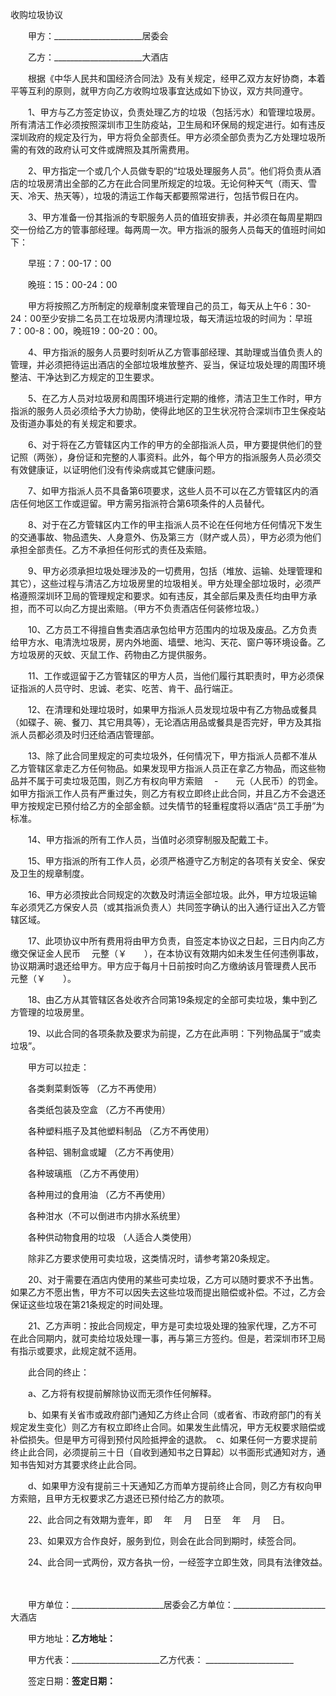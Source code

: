 



收购垃圾协议



 

　　甲方：______________________居委会

　　乙方：______________________大酒店　　

　　根据《中华人民共和国经济合同法》及有关规定，经甲乙双方友好协商，本着平等互利的原则，就甲方向乙方收购垃圾事宜达成如下协议，双方共同遵守。　　

　　1、甲方与乙方签定协议，负责处理乙方的垃圾（包括污水）和管理垃圾房。所有清洁工作必须按照深圳市卫生防疫站，卫生局和环保局的规定进行。如有违反深圳政府的规定及行为，甲方将负全部责任。甲方必须全部负责为乙方处理垃圾所需的有效的政府认可文件或牌照及其所需费用。　　

　　2、甲方指定一个或几个人员做专职的“垃圾处理服务人员”。他们将负责从酒店的垃圾房清出全部的乙方在此合同里所规定的垃圾。无论何种天气（雨天、雪天、冷天、热天等），垃圾的清运工作每天都要照常进行，包括节假日在内。　　

　　3、甲方准备一份其指派的专职服务人员的值班安排表，并必须在每周星期四交一份给乙方的管事部经理。每两周一次。甲方指派的服务人员每天的值班时间如下：

　　早班：7：00-17：00

　　晚班：15：00-24：00

　　甲方将按照乙方所制定的规章制度来管理自己的员工，每天从上午6：30-24：00至少安排二名员工在垃圾房内清理垃圾，每天清运垃圾的时间为：早班7：00-8：00，晚班19：00-20：00。　　

　　4、甲方指派的服务人员要时刻听从乙方管事部经理、其助理或当值负责人的管理，并必须把待运出酒店的全部垃圾堆放整齐、妥当，保证垃圾处理的周围环境整洁、干净达到乙方规定的卫生要求。　　

　　5、在乙方人员对垃圾房和周围环境进行定期的维修，清洁卫生工作时，甲方指派的服务人员必须给予大力协助，使得此地区的卫生状况符合深圳市卫生保疫站及街道办事处的有关规定和要求。　　

　　6、对于将在乙方管辖区内工作的甲方的全部指派人员，甲方要提供他们的登记照（两张），身份证和完整的人事资料。此外，每个甲方的指派服务人员必须交有效健康证，以证明他们没有传染病或其它健康问题。　　

　　7、如甲方指派人员不具备第6项要求，这些人员不可以在乙方管辖区内的酒店任何地区工作或逗留。甲方需另指派符合第6项条件的人员替代。　　

　　8、对于在乙方管辖区内工作的甲主指派人员不论在任何地方任何情况下发生的交通事故、物品遗失、人身意外、伤及第三方（财产或人员），甲方必须为他们承担全部责任。乙方不承担任何形式的责任及索赔。　　

　　9、甲方必须承担垃圾处理涉及的一切费用，包括（堆放、运输、处理管理和其它），这些过程与清洁乙方垃圾房里的垃圾相关。甲方处理全部垃圾时，必须严格遵照深圳环卫局的管理规定和要求。如有违反，其全部后果及责任均由甲方承担，而不可以向乙方提出索赔。（甲方不负责酒店任何装修垃圾。）　　

　　10、乙方员工不得擅自售卖酒店承包给甲方范围内的垃圾及废品。乙方负责给甲方水、电清洗垃圾房，房内外地面、墙壁、地沟、天花、窗户等环境设备。乙方垃圾房的灭蚊、灭鼠工作、药物由乙方提供服务。　　

　　11、工作或逗留于乙方管辖区的甲方人员，当他们履行其职责时，甲方必须保证指派的人员守时、忠诚、老实、吃苦、肯干、品行端正。　　

　　12、在清理和处理垃圾时，如果甲方指派人员发现垃圾中有乙方物品或餐具（如碟子、碗、餐刀、其它用具等），无论酒店用品或餐具是否完好，甲方及其指派人员都必须及时归还给酒店管理部。　　

　　13、除了此合同里规定的可卖垃圾外，任何情况下，甲方指派人员都不准从乙方管辖区拿走乙方任何物品。如果发现甲方指派人员正在拿乙方物品，而这些物品并不属于可卖垃圾范围，则乙方有权向甲方索赔　 -　　元（人民币）的罚金。如甲方指派工作人员有严重过失，则乙方有权立即终止此合同，并且乙方不会退还甲方按规定已预付给乙方的全部金额。过失情节的轻重程度将以酒店“员工手册”为标准。　　

　　14、甲方指派的所有工作人员，当值时必须穿制服及配戴工卡。　　

　　15、甲方指派的所有工作人员，必须严格遵守乙方制定的各项有关安全、保安及卫生的规章制度。　　

　　16、甲方必须按此合同规定的次数及时清运全部垃圾。此外，甲方垃圾运输车必须凭乙方保安人员（或其指派负责人）共同签字确认的出入通行证出入乙方管辖区域。　　

　　17、此项协议中所有费用将由甲方负责，自签定本协议之日起，三日内向乙方缴交保证金人民币　 元整（￥　　），在本协议有效期内如未发生任何违例事故，协议期满时退还给甲方。甲方应于每月十日前按时向乙方缴纳该月管理费人民币　　元整（￥　　）。　　

　　18、由乙方从其管辖区各处收齐合同第19条规定的全部可卖垃圾，集中到乙方管理的垃圾房里。　　

　　19、以此合同的各项条款及要求为前提，乙方在此声明：下列物品属于“或卖垃圾”。　　

　　甲方可以拉走：

　　各类剩菜剩饭等 （乙方不再使用）

　　各类纸包装及空盒 （乙方不再使用）

　　各种塑料瓶子及其他塑料制品 （乙方不再使用）

　　各种铝、锡制盒或罐 （乙方不再使用）

　　各种玻璃瓶 （乙方不再使用）

　　各种用过的食用油 （乙方不再使用）

　　各种泔水（不可以倒进市内排水系统里）

　　各种供动物食用的垃圾 （人适合人类使用）

　　除非乙方要求使用可卖垃圾，这类情况时，请参考第20条规定。　　

　　20、对于需要在酒店内使用的某些可卖垃圾，乙方可以随时要求不予出售。如果乙方不愿出售，甲方不可以因失去这些垃圾而提出赔偿或补偿。不过，乙方会保证这些垃圾在第21条规定的时间处理。　　

　　21、乙方声明：按此合同规定，甲方是可卖垃圾处理的独家代理，乙方不可在此合同期内，就可卖给垃圾处理一事，再与第三方签约。但是，若深圳市环卫局有指示或要求，此规定就不适用。　　

　　此合同的终止：　　

　　a、乙方将有权提前解除协议而无须作任何解释。　　

　　b、如果有关省市或政府部门通知乙方终止合同（或者省、市政府部门的有关规定发生变化）则乙方有权立即终止合同。如果发生此情况，甲方无权要求赔偿或补偿损失。但是甲方可得到预付风险抵押金的退款。　c、如果任何一方要求提前终止此合同，必须提前三十日（自收到通知书之日算起）以书面形式通知对方，通知书告知对方其要求终止此合同。　　

　　d、如果甲方没有提前三十天通知乙方而单方提前终止合同，则乙方有权向甲方索赔，且甲方无权要求乙方退还已预付给乙方的款项。　　

　　22、此合同之有效期为壹年，即　 年　 月　 日至　 年　 月　 日。　　

　　23、如果双方合作良好，服务到位，则会在此合同到期时，续签合同。　　

　　24、此合同一式两份，双方各执一份，一经签字立即生效，同具有法律效益。　

　　　

　　甲方单位：_______________________居委会乙方单位：_______________________大酒店　　

　　甲方地址：______________________乙方地址：______________________　　

　　甲方代表：______________________乙方代表： ______________________　　

　　签定日期：______________________签定日期：______________________